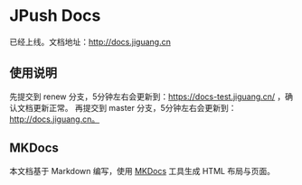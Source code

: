 JPush Docs
==========

已经上线。文档地址：http://docs.jiguang.cn

##  使用说明
先提交到 renew 分支，5分钟左右会更新到：https://docs-test.jiguang.cn/ ，确认文档更新正常。
再提交到 master 分支，5分钟左右会更新到：http://docs.jiguang.cn。

## MKDocs
本文档基于 Markdown 编写，使用 [MKDocs](https://github.com/tomchristie/mkdocs) 工具生成 HTML 布局与页面。


